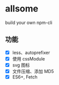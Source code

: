 # allsome
build your own npm-cli


## 功能
- [x] less、autoprefixer
- [x] 使用 cssModule
- [x] svg 图标
- [x] 文件压缩、添加 MD5
- [x] ES6+, Fetch
